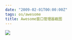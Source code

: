 ```yaml
---
date: "2009-02-01T00:00:00Z"
tags: os/awesome
title: Awesome窗口管理器截图
---
```


[![](http://4.bp.blogspot.com/_oKL9t7fM3TU/SYWZ4eYrxMI/AAAAAAAAAjw/AzT-EAvy-Ok/s400/2009-02-01-204235_1440x900_scrot.png)](http://4.bp.blogspot.com/_oKL9t7fM3TU/SYWZ4eYrxMI/AAAAAAAAAjw/AzT-EAvy-Ok/s1600-h/2009-02-01-204235_1440x900_scrot.png)

